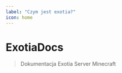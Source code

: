 ```yaml
---
label: "Czym jest exotia?"
icon: home
---
```


# ExotiaDocs
>Dokumentacja Exotia Server Minecraft


